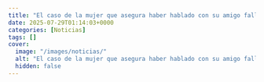 ```yaml
---
title: "El caso de la mujer que asegura haber hablado con su amigo fallecido usando IA. Esta fue su supuesta plática"
date: 2025-07-29T01:14:03+0000
categories: [Noticias]
tags: []
cover:
  image: "/images/noticias/"
  alt: "El caso de la mujer que asegura haber hablado con su amigo fallecido usando IA. Esta fue su supuesta plática"
  hidden: false
---
```



